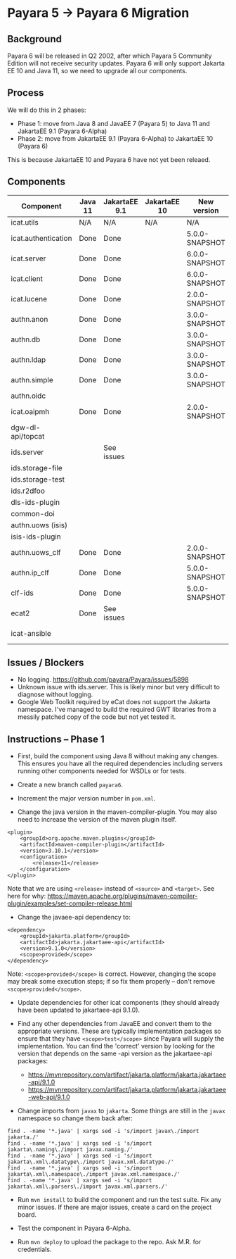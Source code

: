# Payara 5 -> Payara 6 Migration

## Background

Payara 6 will be released in Q2 2002, after which Payara 5 Community Edition will not receive security updates. Payara 6 will only support Jakarta EE 10 and Java 11, so we need to upgrade all our components.

## Process

We will do this in 2 phases:
 - Phase 1: move from Java 8 and JavaEE 7 (Payara 5) to Java 11 and JakartaEE 9.1 (Payara 6-Alpha)
 - Phase 2: move from JakartaEE 9.1 (Payara 6-Alpha) to JakartaEE 10 (Payara 6)

This is because JakartaEE 10 and Payara 6 have not yet been releaed.

## Components

Component           | Java 11 | JakartaEE 9.1 | JakartaEE 10 | New version    | Assigned to
---                 | ---     | ---           | ---          | ---            | ---
icat.utils          | N/A     | N/A           | N/A          | N/A            |
icat.authentication | Done    | Done          |              | 5.0.0-SNAPSHOT | AK
icat.server         | Done    | Done          |              | 6.0.0-SNAPSHOT | AK
icat.client         | Done    | Done          |              | 6.0.0-SNAPSHOT | AK
icat.lucene         | Done    | Done          |              | 2.0.0-SNAPSHOT | AK
authn.anon          | Done    | Done          |              | 3.0.0-SNAPSHOT | AK
authn.db            | Done    | Done          |              | 3.0.0-SNAPSHOT | AK
authn.ldap          | Done    | Done          |              | 3.0.0-SNAPSHOT | AK
authn.simple        | Done    | Done          |              | 3.0.0-SNAPSHOT | AK
authn.oidc          |         |               |              |                | 
icat.oaipmh         | Done    | Done          |              | 2.0.0-SNAPSHOT | VB
dgw-dl-api/topcat   |         |               |              |                | VB
ids.server          |         | See issues    |              |                | AK
ids.storage-file    |         |               |              |                | 
ids.storage-test    |         |               |              |                | 
ids.r2dfoo          |         |               |              |                | 
dls-ids-plugin      |         |               |              |                | 
common-doi          |         |               |              |                | ISIS?
authn.uows (isis)   |         |               |              |                | ISIS?
isis-ids-plugin     |         |               |              |                | ISIS?
authn.uows_clf      | Done    | Done          |              | 2.0.0-SNAPSHOT | AK
authn.ip_clf        | Done    | Done          |              | 5.0.0-SNAPSHOT | AK
clf-ids             | Done    | Done          |              | 5.0.0-SNAPSHOT | AK
ecat2               | Done    | See issues    |              |                | AK
icat-ansible        |         |               |              |                | MR - in progress

## Issues / Blockers

 - No logging. https://github.com/payara/Payara/issues/5898
 - Unknown issue with ids.server. This is likely minor but very difficult to diagnose without logging.
 - Google Web Toolkit required by eCat does not support the Jakarta namespace. I've managed to build the required GWT libraries from a messily patched copy of the code but not yet tested it.

## Instructions – Phase 1 

 - First, build the component using Java 8 without making any changes. This ensures you have all the required dependencies including servers running other components needed for WSDLs or for tests.

 - Create a new branch called `payara6`.

 - Increment the major version number in `pom.xml`.

 - Change the java version in the maven-compiler-plugin. You may also need to increase the version of the maven plugin itself.
```
<plugin>
    <groupId>org.apache.maven.plugins</groupId>
    <artifactId>maven-compiler-plugin</artifactId>
    <version>3.10.1</version>
    <configuration>
        <release>11</release>
    </configuration>
</plugin>
```
Note that we are using `<release>` instead of `<source>` and `<target>`. See here for why: https://maven.apache.org/plugins/maven-compiler-plugin/examples/set-compiler-release.html 

 - Change the javaee-api dependency to:
```
<dependency> 
    <groupId>jakarta.platform</groupId> 
    <artifactId>jakarta.jakartaee-api</artifactId> 
    <version>9.1.0</version> 
    <scope>provided</scope> 
</dependency> 
```
Note: `<scope>provided</scope>` is correct. However, changing the scope may break some execution steps; if so fix them properly – don't remove `<scope>provided</scope>`.

 - Update dependencies for other icat components (they should already have been updated to jakartaee-api 9.1.0).

 - Find any other dependencies from JavaEE and convert them to the appropriate versions. These are typically implementation packages so ensure that they have `<scope>test</scope>` since Payara will supply the implementation. You can find the 'correct' version by looking for the version that depends on the same -api version as the jakartaee-api packages:
   - https://mvnrepository.com/artifact/jakarta.platform/jakarta.jakartaee-api/9.1.0 
   - https://mvnrepository.com/artifact/jakarta.platform/jakarta.jakartaee-web-api/9.1.0 

 - Change imports from `javax` to `jakarta`. Some things are still in the `javax` namespace so change them back after:
```
find . -name '*.java' | xargs sed -i 's/import javax\./import jakarta./'
find . -name '*.java' | xargs sed -i 's/import jakarta\.naming\./import javax.naming./'
find . -name '*.java' | xargs sed -i 's/import jakarta\.xml\.datatype\./import javax.xml.datatype./'
find . -name '*.java' | xargs sed -i 's/import jakarta\.xml\.namespace\./import javax.xml.namespace./'
find . -name '*.java' | xargs sed -i 's/import jakarta\.xml\.parsers\./import javax.xml.parsers./'
```

 - Run `mvn install` to build the component and run the test suite. Fix any minor issues. If there are major issues, create a card on the project board.

 - Test the component in Payara 6-Alpha.

 - Run `mvn deploy` to upload the package to the repo. Ask M.R. for credentials.
